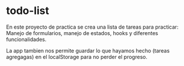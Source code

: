 # todo-list
En este proyecto de practica se crea una lista de tareas para practicar: Manejo de formularios, manejo de estados, hooks y diferentes funcionalidades. 

La app tambien nos permite guardar lo que hayamos hecho (tareas agregagas) en el localStorage para no perder el progreso. 
